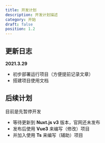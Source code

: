 ```yaml
---
title: 开发计划
description: 开发计划描述
category: 开始
draft: false
position: 1.2
---
```


<div class="content my-4">

## 更新日志

**2021.3.29**

- 初步部署运行项目（方便提前记录文章）
- 搭建项目使用文档

## 后续计划

目前是先暂停开发

- 等待更新到 **Nuxt.js v3** 版本，官网还未发布
- 发布后使用 **Vue3** 来编写（修改）项目
- 并加入使用 **Ts** 来编写（辅助）项目

</div>
